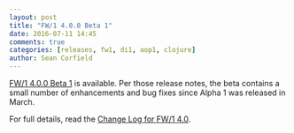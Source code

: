 ```yaml
---
layout: post
title: "FW/1 4.0.0 Beta 1"
date: 2016-07-11 14:45
comments: true
categories: [releases, fw1, di1, aop1, clojure]
author: Sean Corfield
---
```

[FW/1 4.0.0 Beta 1](https://github.com/framework-one/fw1/releases/tag/v4.0.0-beta1) is available.
Per those release notes, the beta contains a small number of enhancements and bug fixes since Alpha 1 was released in March.

For full details, read the [Change Log for FW/1 4.0](http://framework-one.github.io/documentation/4.0/changes.html).
